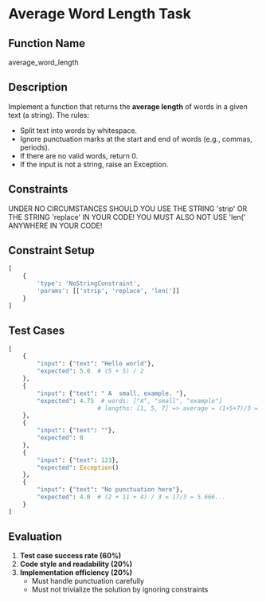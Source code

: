 # Average Word Length Task

## Function Name
average_word_length

## Description
Implement a function that returns the **average length** of words in a given text (a string). The rules:
- Split text into words by whitespace.
- Ignore punctuation marks at the start and end of words (e.g., commas, periods).
- If there are no valid words, return 0.
- If the input is not a string, raise an Exception.

## Constraints
UNDER NO CIRCUMSTANCES SHOULD YOU USE THE STRING 'strip' OR THE STRING 'replace' IN YOUR CODE! YOU MUST ALSO NOT USE 'len(' ANYWHERE IN YOUR CODE!

## Constraint Setup
```python
[
    {
        'type': 'NoStringConstraint',
        'params': [['strip', 'replace', 'len(']]
    }
]
```

## Test Cases
```python
[
    {
        "input": {"text": "Hello world"},
        "expected": 5.0  # (5 + 5) / 2
    },
    {
        "input": {"text": " A  small, example. "},
        "expected": 4.75  # words: ["A", "small", "example"]
                         # lengths: [1, 5, 7] => average = (1+5+7)/3 = 13/3 = 4.75
    },
    {
        "input": {"text": ""},
        "expected": 0
    },
    {
        "input": {"text": 123},
        "expected": Exception()
    },
    {
        "input": {"text": "No punctuation here"},
        "expected": 4.0  # (2 + 11 + 4) / 3 = 17/3 = 5.666...
    }
]
```

## Evaluation
1. **Test case success rate (60%)**
2. **Code style and readability (20%)**
3. **Implementation efficiency (20%)**
   - Must handle punctuation carefully
   - Must not trivialize the solution by ignoring constraints 